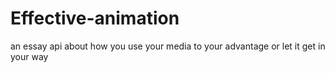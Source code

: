 # Effective-animation
an essay api about how you use your media to your advantage or let it get in your way
